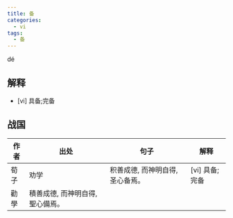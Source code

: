 ```yaml
---
title: 备
categories:
  - vi
tags:
  - 备
---
```

dé
<!-- more -->

## 解释
* [vi] 具备;完备


## 战国

作者|出处|句子|解释
---|---|---|---
荀子|劝学|积善成德, 而神明自得, 圣心备焉。| [vi] 具备;完备
 |勸學|積善成德, 而神明自得, 聖心備焉。|
